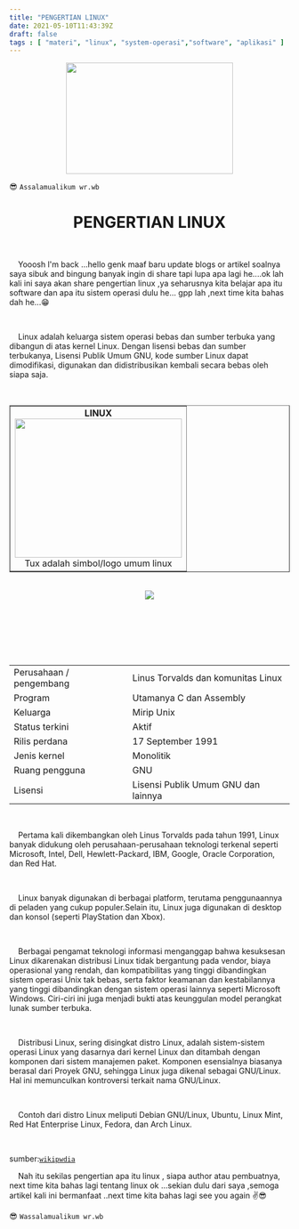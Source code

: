 ```yaml
---
title: "PENGERTIAN LINUX"
date: 2021-05-10T11:43:39Z
draft: false
tags : [ "materi", "linux", "system-operasi","software", "aplikasi" ]
---
```


<center><img width="300" height="200" src="https://winstarlink.com/wp-content/uploads/2021/03/kelebihan-dan-kekurangan-linux.jpg"></center>

😎 `Assalamualikum wr.wb`

<h1 align="center">PENGERTIAN LINUX</h1>
<br>
<p class="justify">&nbsp; &nbsp; Yooosh l'm back ...hello genk maaf baru update blogs or artikel soalnya saya sibuk and bingung banyak ingin di share tapi lupa apa lagi he....ok lah kali ini saya akan share pengertian linux ,ya seharusnya kita belajar apa itu software dan apa itu sistem operasi dulu he... gpp lah ,next time kita bahas dah he...😁</p>
<br>
<!--more-->
<p class="justify">&nbsp; &nbsp; Linux adalah keluarga sistem operasi bebas dan sumber terbuka yang dibangun di atas kernel Linux. Dengan lisensi bebas dan sumber terbukanya, Lisensi Publik Umum GNU, kode sumber Linux dapat dimodifikasi, digunakan dan didistribusikan kembali secara bebas oleh siapa saja.</p>
<br>
<center>
<table border="1" cellpadding="3">
<tr>
<td><center><b>LINUX</b>
<br>
<img width="300" height="250" src="https://upload.wikimedia.org/wikipedia/commons/thumb/3/35/Tux.svg/240px-Tux.svg.png">
<br>
Tux adalah simbol/logo umum linux</center>
</td>
<tr>
</table>
</center>
<br>
<center><img src="https://winstarlink.com/wp-content/uploads/2021/03/kelebihan-dan-kekurangan-linux.jpg"></center>
<center>
<table>
<tr>
<td>Perusahaan / pengembang</td>
<td>Linus Torvalds dan komunitas Linux</td>
</tr>
<td>Program</td>
<td>Utamanya C dan Assembly</td>
</tr>
<br>
<td>Keluarga</td>
<td>Mirip Unix</td>
</tr>
<br>
<td>Status terkini</td>
<td>Aktif</td>
</tr>
<br>
<td>Rilis perdana</td>
<td>17 September 1991</td>
</tr>
<br>
<td>Jenis kernel</td>
<td>Monolitik</td>
</tr>
<br>
<td>Ruang pengguna</td>
<td>GNU</td>
</tr>
<br>
<td>Lisensi</td>
<td>Lisensi Publik Umum GNU dan lainnya</td>
</tr>
</table>
</center>
<br>
<p class="justify">&nbsp; &nbsp; Pertama kali dikembangkan oleh Linus Torvalds pada tahun 1991, Linux banyak didukung oleh perusahaan-perusahaan teknologi terkenal seperti Microsoft, Intel, Dell, Hewlett-Packard, IBM, Google, Oracle Corporation, dan Red Hat.</p>
<br>
<p class="justify">&nbsp; &nbsp; Linux banyak digunakan di berbagai platform, terutama penggunaannya di peladen yang cukup populer.Selain itu, Linux juga digunakan di desktop dan konsol (seperti PlayStation dan Xbox).</p>
<br>
<p class="justify">&nbsp; &nbsp; Berbagai pengamat teknologi informasi menganggap bahwa kesuksesan Linux dikarenakan distribusi Linux tidak bergantung pada vendor, biaya operasional yang rendah, dan kompatibilitas yang tinggi dibandingkan sistem operasi Unix tak bebas, serta faktor keamanan dan kestabilannya yang tinggi dibandingkan dengan sistem operasi lainnya seperti Microsoft Windows. Ciri-ciri ini juga menjadi bukti atas keunggulan model perangkat lunak sumber terbuka.</p>
<br>
<p class="justify">&nbsp; &nbsp; Distribusi Linux, sering disingkat distro Linux, adalah sistem-sistem operasi Linux yang dasarnya dari kernel Linux dan ditambah dengan komponen dari sistem manajemen paket. Komponen esensialnya biasanya berasal dari Proyek GNU, sehingga Linux juga dikenal sebagai GNU/Linux. Hal ini memunculkan kontroversi terkait nama GNU/Linux.</p>
<br>
<p class="justify">&nbsp; &nbsp; Contoh dari distro Linux meliputi Debian GNU/Linux, Ubuntu, Linux Mint, Red Hat Enterprise Linux, Fedora, dan Arch Linux.</p>
<br>

sumber:<a href="https://id.m.wikipedia.org/wiki/Linux#:~:text=Linux%20adalah%20keluarga%20sistem%20operasi,dibangun%20di%20atas%20kernel%20Linux.&text=Hal%20ini%20memunculkan%20kontroversi%20terkait,%2C%20Fedora%2C%20dan%20Arch%20Linux.">`wikipwdia`</a>

<p class="justify">&nbsp; &nbsp; Nah itu sekilas pengertian apa itu linux , siapa author atau pembuatnya, next time kita bahas lagi tentang linux ok ...sekian dulu dari saya ,semoga artikel kali ini bermanfaat ..next time kita bahas lagi see you again ✌😎

😎 `Wassalamualikum wr.wb`
